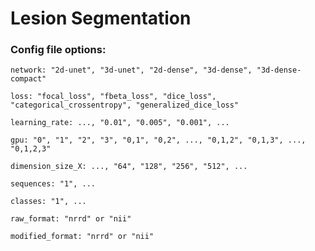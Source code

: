 # Lesion Segmentation

### Config file options:

    network: "2d-unet", "3d-unet", "2d-dense", "3d-dense", "3d-dense-compact"
	
    loss: "focal_loss", "fbeta_loss", "dice_loss", "categorical_crossentropy", "generalized_dice_loss"
	
	learning_rate: ..., "0.01", "0.005", "0.001", ...
	
	gpu: "0", "1", "2", "3", "0,1", "0,2", ..., "0,1,2", "0,1,3", ..., "0,1,2,3"
	
	dimension_size_X: ..., "64", "128", "256", "512", ...
	
	sequences: "1", ...
	
	classes: "1", ...
	
	raw_format: "nrrd" or "nii"
	
	modified_format: "nrrd" or "nii"